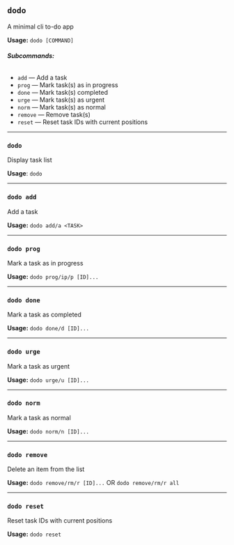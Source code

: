 ## `dodo`

A minimal cli to-do app

**Usage:** `dodo [COMMAND]`

###### **Subcommands:**

* `add` — Add a task
* `prog` — Mark task(s) as in progress
* `done` — Mark task(s)  completed
* `urge` — Mark task(s) as urgent
* `norm` — Mark task(s) as normal
* `remove` — Remove task(s)
* `reset` — Reset task IDs with current positions

---

### `dodo`

Display task list

**Usage**: `dodo` 

---

### `dodo add`

Add a task

**Usage:** `dodo add/a <TASK>`

---

### `dodo prog`

Mark a task as in progress

**Usage:** `dodo prog/ip/p [ID]...`

---

### `dodo done`

Mark a task as completed

**Usage:** `dodo done/d [ID]...`

---

### `dodo urge`

Mark a task as urgent

**Usage:** `dodo urge/u [ID]...`

---

### `dodo norm`

Mark a task as normal

**Usage:** `dodo norm/n [ID]...`

---

### `dodo remove`

Delete an item from the list

**Usage:** `dodo remove/rm/r [ID]...` OR `dodo remove/rm/r all`

---

### `dodo reset`

Reset task IDs with current positions

**Usage:** `dodo reset`
